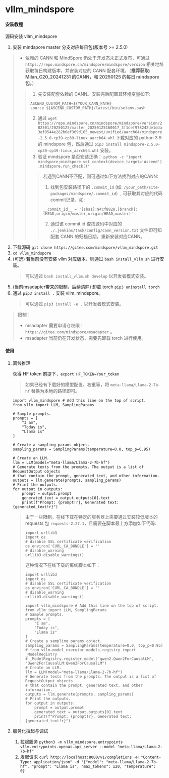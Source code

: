 # vllm_mindspore

#### 安装教程

源码安装 vllm_mindspore

1. 安装 mindspore master 分支对应每日包(版本号 >= 2.5.0)
  > * 依赖的 CANN 和 MindSpore 仍处于开发态未正式发布，可通过 `https://repo.mindspore.cn/mindspore/mindspore/version` 相关地址获取每日构建版本，并安装对应的 CANN 配套环境。（**推荐获取: Milan_C20_20241231 的CANN，和 20250125 的每日 mindspore 包。**）
  > > 1. 先安装配套依赖的 CANN。安装完后配置其环境变量如下:
  > >   ```
  > >   ASCEND_CUSTOM_PATH=${YOUR_CANN_PATH}
  > >   source ${ASCEND_CUSTOM_PATH}/latest/bin/setenv.bash
  > >   ```
  > > 2. 通过 `wget https://repo.mindspore.cn/mindspore/mindspore/version/202501/20250125/master_20250125160017_3f1def978242de1dda3ef0544e282b6ef369d165_newest/unified/aarch64/mindspore-2.5.0-cp39-cp39-linux_aarch64.whl` 下载对应的 python 3.9 的 mindspore 包，然后通过 `pip3 install mindspore-2.5.0-cp39-cp39-linux_aarch64.whl` 安装。
  > > 3. 验证 mindspore 是否安装正确： `python -c "import mindspore;mindspore.set_context(device_target='Ascend');mindspore.run_check()"`
  > > > 若遇到CANN不匹配，则可通过如下方法找到对应的CANN:
  > > > 1. 找到包安装路径下的 `.commit_id` (如: `/your_path/site-packages/mindspore/.commit_id`）, 可获取其对应的代码 commit记录，如:
  > > >   ```
  > > >   __commit_id__ = '[sha1]:94cf8828,[branch]:(HEAD,origin/master,origin/HEAD,master)'
  > > >   ```
  > > > 2. 通过该 commit id 查找源码中对应的 `./.jenkins/task/config/cann_version.txt` 文件即可知配套 CANN 的归档日期，重新安装对应CANN。

2. 下载源码 `git clone https://gitee.com/mindspore/vllm_mindspore.git`
3. `cd vllm_mindspore`
4. (可选) 若当前没有安装 vllm 对应版本，则通过 `bash install_vllm.sh` 进行安装。
   > 可以通过 `bash install_vllm.sh develop` 以开发者模式安装。
5. (当前msadapter带来的限制，后续清除) 卸载 torch `pip3 uninstall torch`
6. 通过 `pip3 install .` 安装 vllm_mindspore。
   > 可以通过 `pip3 install -e .` 以开发者模式安装。


> 限制：
> * msadapter 需要申请仓权限： `https://gitee.com/mindspore/msadapter` 。
> * msadapter 当前仍在开发状态，需要先卸载 torch 进行使用。


#### 使用

1. 离线推理

   获得 HF token 前提下，`export HF_TOKEN=Your_token`
   > 如果已经有下载好的模型配置、权重等，将 `meta-llama/Llama-2-7b-hf` 替换为本地的路径即可。
   

   ```
   import vllm_mindspore # Add this line on the top of script.
   from vllm import LLM, SamplingParams
   
   # Sample prompts.
   prompts = [
       "I am",
       "Today is",
       "Llama is"
   ]

   # Create a sampling params object.
   sampling_params = SamplingParams(temperature=0.0, top_p=0.95)
   
   # Create an LLM.
   llm = LLM(model="meta-llama/Llama-2-7b-hf")
   # Generate texts from the prompts. The output is a list of RequestOutput objects
   # that contain the prompt, generated text, and other information.
   outputs = llm.generate(prompts, sampling_params)
   # Print the outputs.
   for output in outputs:
       prompt = output.prompt
       generated_text = output.outputs[0].text
       print(f"Prompt: {prompt!r}, Generated text: {generated_text!r}")
   ```

   > 由于一些限制，在线下载在特定的服务器上需要通过安装较低版本的 requests 包 `requests-2.27.1`，且需要在脚本最上方添加如下代码:
   > 
   > ```
   > import urllib3
   > import os
   > # disable SSL certificate verification
   > os.environ['CURL_CA_BUNDLE'] = ''
   > # disable_warning
   > urllib3.disable_warnings()
   > ```
   > 
   > 这种情况下在线下载的离线脚本如下：
   > 
   > ```
   > import urllib3
   > import os
   > # disable SSL certificate verification
   > os.environ['CURL_CA_BUNDLE'] = ''
   > # disable_warning
   > urllib3.disable_warnings()
   > 
   > import vllm_mindspore # Add this line on the top of script.
   > from vllm import LLM, SamplingParams
   > # Sample prompts.
   > prompts = [
   >     "I am",
   >     "Today is",
   >     "Llama is"
   > ]
   > # Create a sampling params object.
   > sampling_params = SamplingParams(temperature=0.0, top_p=0.95)
   > # from vllm.model_executor.models.registry import _ModelRegistry
   > # _ModelRegistry.register_model("qwen2.Qwen2ForCausalLM", "Qwen2ForCausalLM:Qwen2ForCausalLM")
   > # Create an LLM.
   > llm = LLM(model="meta-llama/Llama-2-7b-hf")
   > # Generate texts from the prompts. The output is a list of RequestOutput objects
   > # that contain the prompt, generated text, and other information.
   > outputs = llm.generate(prompts, sampling_params)
   > # Print the outputs.
   > for output in outputs:
   >     prompt = output.prompt
   >     generated_text = output.outputs[0].text
   >     print(f"Prompt: {prompt!r}, Generated text: {generated_text!r}")
   > ```
   >

2. 服务化拉起与调试

   1. 拉起服务 `python3 -m vllm_mindspore.entrypoints vllm.entrypoints.openai.api_server --model "meta-llama/Llama-2-7b-hf"`
   2. 发起请求 `curl http://localhost:8000/v1/completions -H "Content-Type: application/json" -d '{"model": "meta-llama/Llama-2-7b-hf", "prompt": "Llama is", "max_tokens": 120, "temperature": 0}'`
